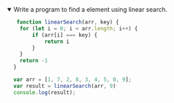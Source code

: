<details open>
<summary>Write a program to find a element using linear search.</summary>
<p>

```javascript
   function linearSearch(arr, key) {
    for (let i = 0; i < arr.length; i++) {
        if (arr[i] === key) {
            return i
        }
    }
    return -1
  }

  var arr = [1, 7, 2, 8, 3, 4, 5, 0, 9];
  var result = linearSearch(arr, 9)
  console.log(result);
```

</p>
</details>
